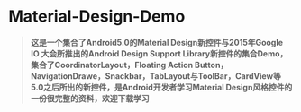 # Material-Design-Demo
>**这是一个集合了Android5.0的Material Design新控件与2015年Google IO 大会所推出的Android Design Support Library新控件的集合Demo，集合了CoordinatorLayout，Floating Action Button，NavigationDrawe，Snackbar，TabLayout与ToolBar，CardView等5.0之后所出的新控件，是Android开发者学习Material Design风格控件的一份很完整的资料，欢迎下载学习**
